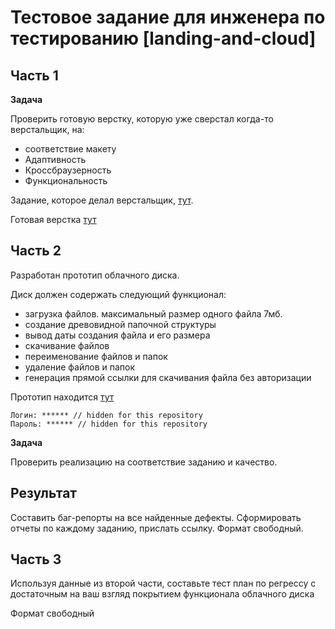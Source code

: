 # Тестовое задание для инженера по тестированию [landing-and-cloud]

## Часть 1

**Задача**

Проверить готовую верстку, которую уже сверстал когда-то верстальщик, на:

- соответствие макету
- Адаптивность
- Кроссбраузерность
- Функциональность

Задание, которое делал верстальщик, <a href="https://paper.dropbox.com/doc/tuJSf0VEFaseL5UXTUvW3">тут</a>.

Готовая верстка <a href="http://landing.hh-demo.np-internal.ru/">тут</a>

## Часть 2

Разработан прототип облачного диска.

Диск должен содержать следующий функционал:

- загрузка файлов. максимальный размер одного файла 7мб.
- создание древовидной папочной структуры
- вывод даты создания файла и его размера
- скачивание файлов
- переименование файлов и папок
- удаление файлов и папок
- генерация прямой ссылки для скачивания файла без авторизации

Прототип находится <a href="http://cloud.hh-demo.napopravku.ru/">тут</a>

```
Логин: ****** // hidden for this repository
Пароль: ****** // hidden for this repository
```

**Задача**

Проверить реализацию на соответствие заданию и качество.

## Результат

Составить баг-репорты на все найденные дефекты. Сформировать отчеты по каждому заданию, прислать ссылку. Формат свободный.

## Часть 3

Используя данные из второй части, составьте тест план по регрессу с достаточным на ваш взгляд покрытием функционала облачного диска

Формат свободный
